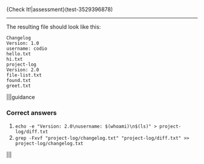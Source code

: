 {Check It!|assessment}(test-3529396878)

---

The resulting file should look like this:

```
Changelog
Version: 1.0
username: codio
hello.txt
hi.txt
project-log
Version: 2.0
file-list.txt
found.txt
greet.txt
```

|||guidance
### Correct answers
1. `echo -e "Version: 2.0\nusername: $(whoami)\n$(ls)" > project-log/diff.txt`
2. `grep -Fxvf "project-log/changelog.txt" "project-log/diff.txt" >> project-log/changelog.txt`

|||